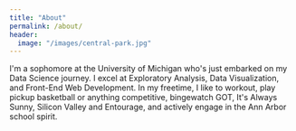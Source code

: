 ```yaml
---
title: "About"
permalink: /about/
header:
  image: "/images/central-park.jpg"
---
```

I'm a sophomore at the University of Michigan who's just embarked on my Data Science journey. I excel at Exploratory Analysis, Data Visualization, and Front-End Web Development. In my freetime, I like to workout, play pickup basketball or anything competitive, bingewatch GOT, It's Always Sunny, Silicon Valley and Entourage, and actively engage in the Ann Arbor school spirit. 
